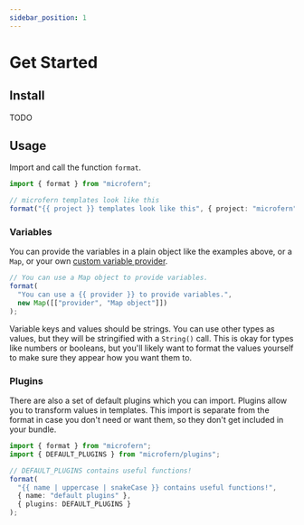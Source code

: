 ```yaml
---
sidebar_position: 1
---
```


# Get Started

## Install

TODO

<!--
Install it from npm.


```
npm install microfern
```
-->

## Usage

Import and call the function `format`.

<!-- If you change these examples, please update the corresponding test in doc.test.ts too! -->

<!-- simple -->

```ts
import { format } from "microfern";

// microfern templates look like this
format("{{ project }} templates look like this", { project: "microfern" });
```

### Variables

You can provide the variables in a plain object like the examples above, or a
`Map`, or your own [custom variable provider](/docs/custom-variable-providers).

```ts
// You can use a Map object to provide variables.
format(
  "You can use a {{ provider }} to provide variables.",
  new Map([["provider", "Map object"]])
);
```

Variable keys and values should be strings. You can use other types as values,
but they will be stringified with a `String()` call. This is okay for types like
numbers or booleans, but you'll likely want to format the values yourself to
make sure they appear how you want them to.

### Plugins

There are also a set of default plugins which you can import. Plugins allow you
to transform values in templates. This import is separate from the format in
case you don't need or want them, so they don't get included in your bundle.

<!-- plugins -->

```ts
import { format } from "microfern";
import { DEFAULT_PLUGINS } from "microfern/plugins";

// DEFAULT_PLUGINS contains useful functions!
format(
  "{{ name | uppercase | snakeCase }} contains useful functions!",
  { name: "default plugins" },
  { plugins: DEFAULT_PLUGINS }
);
```
